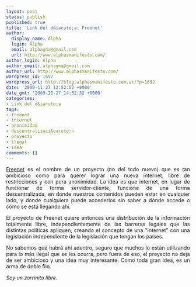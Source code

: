 ```yaml
---
layout: post
status: publish
published: true
title: 'Link del d&iacute;a: Freenet'
author:
  display_name: Alpha
  login: Alpha
  email: alphagma@gmail.com
  url: http://www.alphasmanifesto.com/
author_login: Alpha
author_email: alphagma@gmail.com
author_url: http://www.alphasmanifesto.com/
wordpress_id: 1652
wordpress_url: http://blog.alphasmanifesto.com.ar/?p=1652
date: '2009-11-27 12:52:52 +0000'
date_gmt: '2009-11-27 14:52:52 +0000'
categories:
- Link del d&iacute;a
tags:
- freenet
- internet
- anonimidad
- descentralizaci&oacute;n
- proyecto
- ilegal
- idea
comments: []
---
```

<p style="text-align: justify;"><a href="http://freenetproject.org/">Freenet</a> es el nombre de un proyecto (no del todo nuevo) que es tan ambicioso como para querer lograr una nueva internet, libre de restricciones y con pura anonimidad. La idea es que internet, en lugar de funcionar de forma servidor-cliente, funcione de una forma descentralizada, en donde nuestros contenidos pueden estar en cualquier lado, y donde cualquiera puede accederlos sin saber a d&oacute;nde accede o c&oacute;mo se est&aacute; llegando ah&iacute;.</p>
<p style="text-align: justify;">El proyecto de Freenet quiere entonces una distribuci&oacute;n de la informaci&oacute;n totalmente libre, independientemente de las barreras legales que las distintas pol&iacute;ticas apliquen, creando el concepto de una "internet" con una legislaci&oacute;n independiente de la legislaci&oacute;n que tengan los pa&iacute;ses.</p>
<p style="text-align: justify;">No sabemos qu&eacute; habr&aacute; ah&iacute; adentro, seguro que muchos lo est&aacute;n utilizando para lo m&aacute;s ilegal que se les ocurra, pero fuera de eso, el proyecto no deja de ser ambicioso y una idea muy interesante. Como toda gran idea, es un arma de doble filo.</p>
<p style="text-align: justify;"><em>Soy un zorrinito libre.</em></p>
